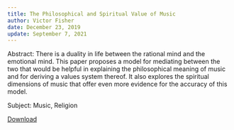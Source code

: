 ```yaml
---
title: The Philosophical and Spiritual Value of Music
author: Victor Fisher
date: December 23, 2019
update: September 7, 2021
---
```

Abstract: There is a duality in life between the rational mind and the emotional mind. This paper proposes a model for mediating between the two that would be helpful in explaining the philosophical meaning of music and for deriving a values system thereof. It also explores the spiritual dimensions of music that offer even more evidence for the accuracy of this model.

Subject: Music, Religion

<a href="/the-philosophical-and-spiritual-value-of-music.pdf" target="_blank">Download</a>